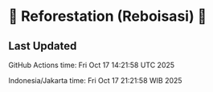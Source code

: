 
# 🌳 Reforestation (Reboisasi) 🌲

## Last Updated

GitHub Actions time: Fri Oct 17 14:21:58 UTC 2025

Indonesia/Jakarta time: Fri Oct 17 21:21:58 WIB 2025
